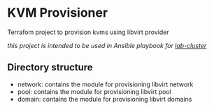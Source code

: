 # KVM Provisioner
Terrafom project to provision kvms using libvirt provider

*this project is intended to be used in Ansible playbook for [lab-cluster](https://github.com/hanapedia/lab-cluster)*

## Directory structure
- network: contains the module for provisioning libvirt network
- pool: contains the module for provisioning libvirt pool
- domain: contains the module for provisioning libvirt domains
